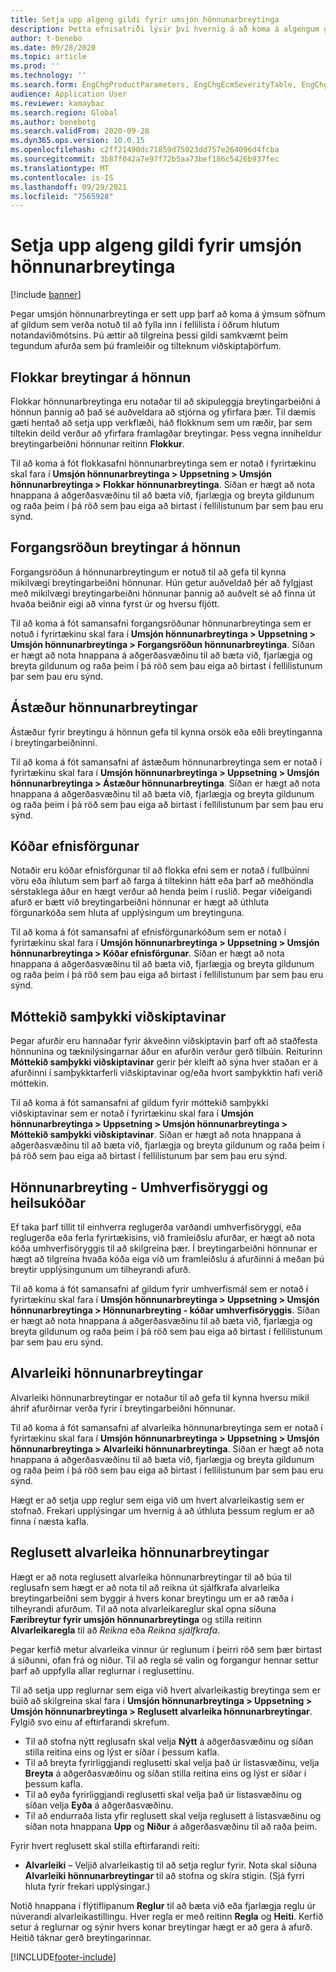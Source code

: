 ```yaml
---
title: Setja upp algeng gildi fyrir umsjón hönnunarbreytinga
description: Þetta efnisatriði lýsir því hvernig á að koma á algengum gildum sem eru notuð fyrir færibreytur í ýmsum hlutum umsjónar hönnunarbreytinga.
author: t-benebo
ms.date: 09/28/2020
ms.topic: article
ms.prod: ''
ms.technology: ''
ms.search.form: EngChgProductParameters, EngChgEcmSeverityTable, EngChgEcmSeverityRuleSet, EngChgEcmSeverityLookup,EngChgEcmSeverityChart,EngChgEcmRequestSeverityChart,EngChgEcmPriorityTable, EngChgEcmPriorityLookup, EngChgEcmPriorityChart, EngChgEcmMaterialDisposition, EngChgEcmEH
audience: Application User
ms.reviewer: kamaybac
ms.search.region: Global
ms.author: benebotg
ms.search.validFrom: 2020-09-28
ms.dyn365.ops.version: 10.0.15
ms.openlocfilehash: c2ff21490dc71859d75923dd757e264096d4fcba
ms.sourcegitcommit: 3b87f042a7e97f72b5aa73bef186c5426b937fec
ms.translationtype: MT
ms.contentlocale: is-IS
ms.lasthandoff: 09/29/2021
ms.locfileid: "7565928"
---
```

# <a name="establish-common-values-for-engineering-change-management"></a>Setja upp algeng gildi fyrir umsjón hönnunarbreytinga

[!include [banner](../includes/banner.md)]

Þegar umsjón hönnunarbreytinga er sett upp þarf að koma á ýmsum söfnum af gildum sem verða notuð til að fylla inn í fellilista í öðrum hlutum notandaviðmótsins. Þú ættir að tilgreina þessi gildi samkvæmt þeim tegundum afurða sem þú framleiðir og tilteknum viðskiptaþörfum.

## <a name="engineering-change-categories"></a>Flokkar breytingar á hönnun

Flokkar hönnunarbreytinga eru notaðar til að skipuleggja breytingarbeiðni á hönnun þannig að það sé auðveldara að stjórna og yfirfara þær. Til dæmis gæti hentað að setja upp verkflæði, háð flokknum sem um ræðir, þar sem tiltekin deild verður að yfirfara framlagðar breytingar. Þess vegna inniheldur breytingarbeiðni hönnunar reitinn **Flokkur**.

Til að koma á fót flokkasafni hönnunarbreytinga sem er notað í fyrirtækinu skal fara í **Umsjón hönnunarbreytinga \> Uppsetning \> Umsjón hönnunarbreytinga \> Flokkar hönnunarbreytinga**. Síðan er hægt að nota hnappana á aðgerðasvæðinu til að bæta við, fjarlægja og breyta gildunum og raða þeim í þá röð sem þau eiga að birtast í fellilistunum þar sem þau eru sýnd.

## <a name="engineering-change-priorities"></a>Forgangsröðun breytingar á hönnun

Forgangsröðun á hönnunarbreytingum er notuð til að gefa til kynna mikilvægi breytingarbeiðni hönnunar. Hún getur auðveldað þér að fylgjast með mikilvægi breytingarbeiðni hönnunar þannig að auðvelt sé að finna út hvaða beiðnir eigi að vinna fyrst úr og hversu fljótt.

Til að koma á fót samansafni forgangsröðunar hönnunarbreytinga sem er notuð í fyrirtækinu skal fara í **Umsjón hönnunarbreytinga \> Uppsetning \> Umsjón hönnunarbreytinga \> Forgangsröðun hönnunarbreytinga**. Síðan er hægt að nota hnappana á aðgerðasvæðinu til að bæta við, fjarlægja og breyta gildunum og raða þeim í þá röð sem þau eiga að birtast í fellilistunum þar sem þau eru sýnd.

## <a name="engineering-change-reasons"></a>Ástæður hönnunarbreytingar

Ástæður fyrir breytingu á hönnun gefa til kynna orsök eða eðli breytinganna í breytingarbeiðninni.

Til að koma á fót samansafni af ástæðum hönnunarbreytinga sem er notað í fyrirtækinu skal fara í **Umsjón hönnunarbreytinga \> Uppsetning \> Umsjón hönnunarbreytinga \> Ástæður hönnunarbreytinga**. Síðan er hægt að nota hnappana á aðgerðasvæðinu til að bæta við, fjarlægja og breyta gildunum og raða þeim í þá röð sem þau eiga að birtast í fellilistunum þar sem þau eru sýnd.

## <a name="material-disposal-codes"></a>Kóðar efnisförgunar

Notaðir eru kóðar efnisförgunar til að flokka efni sem er notað í fullbúinni vöru eða íhlutum sem þarf að farga á tiltekinn hátt eða þarf að meðhöndla sérstaklega áður en hægt verður að henda þeim í ruslið. Þegar viðeigandi afurð er bætt við breytingarbeiðni hönnunar er hægt að úthluta förgunarkóða sem hluta af upplýsingum um breytinguna.

Til að koma á fót samansafni af efnisförgunarkóðum sem er notað í fyrirtækinu skal fara í **Umsjón hönnunarbreytinga \> Uppsetning \> Umsjón hönnunarbreytinga \> Kóðar efnisförgunar**. Síðan er hægt að nota hnappana á aðgerðasvæðinu til að bæta við, fjarlægja og breyta gildunum og raða þeim í þá röð sem þau eiga að birtast í fellilistunum þar sem þau eru sýnd.

## <a name="received-customer-approval"></a>Móttekið samþykki viðskiptavinar

Þegar afurðir eru hannaðar fyrir ákveðinn viðskiptavin þarf oft að staðfesta hönnunina og tæknilýsingarnar áður en afurðin verður gerð tilbúin. Reiturinn **Móttekið samþykki viðskiptavinar** gerir þér kleift að sýna hver staðan er á afurðinni í samþykktarferli viðskiptavinar og/eða hvort samþykktin hafi verið móttekin.

Til að koma á fót samansafni af gildum fyrir móttekið samþykki viðskiptavinar sem er notað í fyrirtækinu skal fara í **Umsjón hönnunarbreytinga \> Uppsetning \> Umsjón hönnunarbreytinga \> Móttekið samþykki viðskiptavinar**. Síðan er hægt að nota hnappana á aðgerðasvæðinu til að bæta við, fjarlægja og breyta gildunum og raða þeim í þá röð sem þau eiga að birtast í fellilistunum þar sem þau eru sýnd.

## <a name="engineering-change--environmental-health-and-safety-codes"></a>Hönnunarbreyting - Umhverfisöryggi og heilsukóðar

Ef taka þarf tillit til einhverra reglugerða varðandi umhverfisöryggi, eða reglugerða eða ferla fyrirtækisins, við framleiðslu afurðar, er hægt að nota kóða umhverfisöryggis til að skilgreina þær. Í breytingarbeiðni hönnunar er hægt að tilgreina hvaða kóða eiga við um framleiðslu á afurðinni á meðan þú breytir upplýsingunum um tilheyrandi afurð.

Til að koma á fót samansafni af gildum fyrir umhverfismál sem er notað í fyrirtækinu skal fara í **Umsjón hönnunarbreytinga \> Uppsetning \> Umsjón hönnunarbreytinga \> Hönnunarbreyting - kóðar umhverfisöryggis**. Síðan er hægt að nota hnappana á aðgerðasvæðinu til að bæta við, fjarlægja og breyta gildunum og raða þeim í þá röð sem þau eiga að birtast í fellilistunum þar sem þau eru sýnd.

## <a name="engineering-change-severities"></a>Alvarleiki hönnunarbreytingar

Alvarleiki hönnunarbreytingar er notaður til að gefa til kynna hversu mikil áhrif afurðirnar verða fyrir í breytingarbeiðni hönnunar.

Til að koma á fót samansafni af alvarleika hönnunarbreytinga sem er notað í fyrirtækinu skal fara í **Umsjón hönnunarbreytinga \> Uppsetning \> Umsjón hönnunarbreytinga \> Alvarleiki hönnunarbreytinga**. Síðan er hægt að nota hnappana á aðgerðasvæðinu til að bæta við, fjarlægja og breyta gildunum og raða þeim í þá röð sem þau eiga að birtast í fellilistunum þar sem þau eru sýnd.

Hægt er að setja upp reglur sem eiga við um hvert alvarleikastig sem er stofnað. Frekari upplýsingar um hvernig á að úthluta þessum reglum er að finna í næsta kafla.

## <a name="engineering-change-severity-rule-sets"></a>Reglusett alvarleika hönnunarbreytingar

Hægt er að nota reglusett alvarleika hönnunarbreytingar til að búa til reglusafn sem hægt er að nota til að reikna út sjálfkrafa alvarleika breytingarbeiðni sem byggir á hvers konar breytingu um er að ræða í tilheyrandi afurðum. Til að nota alvarleikareglur skal opna síðuna **Færibreytur fyrir umsjón hönnunarbreytinga** og stilla reitinn **Alvarleikaregla** til að *Reikna* eða *Reikna sjálfkrafa*.

Þegar kerfið metur alvarleika vinnur úr reglunum í þeirri röð sem þær birtast á síðunni, ofan frá og niður. Til að regla sé valin og forgangur hennar settur þarf að uppfylla allar reglurnar í reglusettinu.

Til að setja upp reglurnar sem eiga við hvert alvarleikastig breytinga sem er búið að skilgreina skal fara í **Umsjón hönnunarbreytinga \> Uppsetning \> Umsjón hönnunarbreytinga \> Reglusett alvarleika hönnunarbreytingar**. Fylgið svo einu af eftirfarandi skrefum.

- Til að stofna nýtt reglusafn skal velja **Nýtt** á aðgerðasvæðinu og síðan stilla reitina eins og lýst er síðar í þessum kafla.
- Til að breyta fyrirliggjandi reglusetti skal velja það úr listasvæðinu, velja **Breyta** á aðgerðasvæðinu og síðan stilla reitina eins og lýst er síðar í þessum kafla.
- Til að eyða fyrirliggjandi reglusetti skal velja það úr listasvæðinu og síðan velja **Eyða** á aðgerðasvæðinu.
- Til að endurraða lista yfir reglusett skal velja reglusett á listasvæðinu og síðan nota hnappana **Upp** og **Niður** á aðgerðasvæðinu til að raða þeim.

Fyrir hvert reglusett skal stilla eftirfarandi reiti:

- **Alvarleiki** – Veljið alvarleikastig til að setja reglur fyrir. Nota skal síðuna **Alvarleiki hönnunarbreytingar** til að stofna og skíra stigin. (Sjá fyrri hluta fyrir frekari upplýsingar.)

Notið hnappana í flýtiflipanum **Reglur** til að bæta við eða fjarlægja reglu úr núverandi alvarleikastillingu. Hver regla er með reitinn **Regla** og **Heiti**. Kerfið setur á reglurnar og sýnir hvers konar breytingar hægt er að gera á afurð. Heitið táknar gerð breytingarinnar.


[!INCLUDE[footer-include](../../includes/footer-banner.md)]
